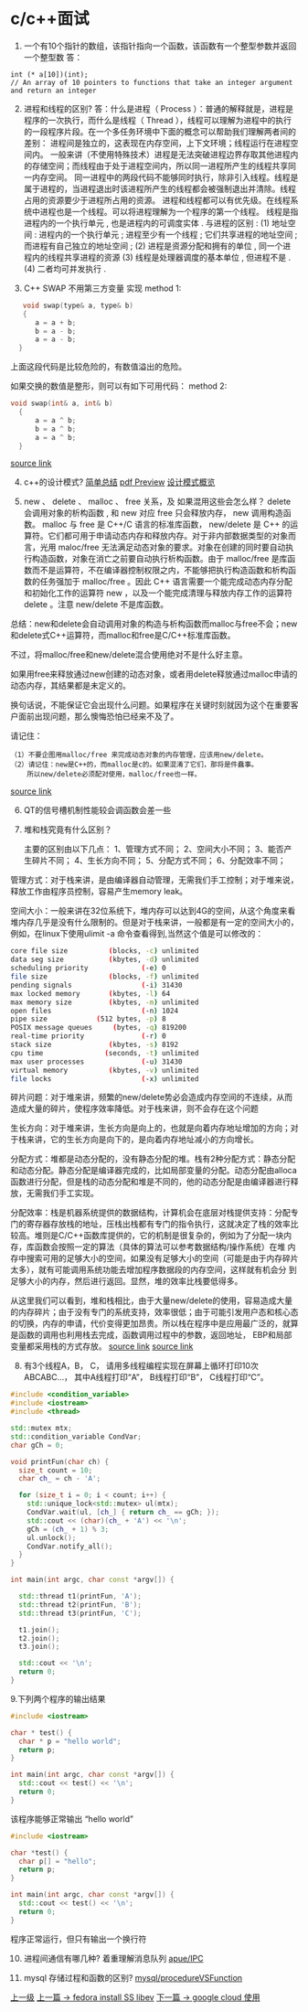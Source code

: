 # c/c++面试

1. 一个有10个指针的数组，该指针指向一个函数，该函数有一个整型参数并返回一个整型数
答：
```
int (* a[10])(int);
// An array of 10 pointers to functions that take an integer argument and return an integer
```
2. 进程和线程的区别?
答：什么是进程（ Process ）：普通的解释就是，进程是程序的一次执行，而什么是线程（ Thread ），线程可以理解为进程中的执行的一段程序片段。在一个多任务环境中下面的概念可以帮助我们理解两者间的差别：
进程间是独立的，这表现在内存空间，上下文环境；线程运行在进程空间内。 一般来讲（不使用特殊技术）进程是无法突破进程边界存取其他进程内的存储空间；而线程由于处于进程空间内，所以同一进程所产生的线程共享同一内存空间。 同一进程中的两段代码不能够同时执行，除非引入线程。线程是属于进程的，当进程退出时该进程所产生的线程都会被强制退出并清除。线程占用的资源要少于进程所占用的资源。 进程和线程都可以有优先级。在线程系统中进程也是一个线程。可以将进程理解为一个程序的第一个线程。
线程是指进程内的一个执行单元 , 也是进程内的可调度实体 . 与进程的区别 :
(1) 地址空间 : 进程内的一个执行单元 ; 进程至少有一个线程 ; 它们共享进程的地址空间 ; 而进程有自己独立的地址空间 ;
(2) 进程是资源分配和拥有的单位 , 同一个进程内的线程共享进程的资源
(3) 线程是处理器调度的基本单位 , 但进程不是 .
(4) 二者均可并发执行 .

3. C++ SWAP 不用第三方变量 实现
method 1:
```c++
   void swap(type& a, type& b)
   {
      a = a + b;
      b = a - b;
      a = a - b;
  }
```
上面这段代码是比较危险的，有数值溢出的危险。

 如果交换的数值是整形，则可以有如下可用代码：
method 2:
```c++
void swap(int& a, int& b)
  {
      a = a ^ b;
      b = a ^ b;
      a = a ^ b;
  }
```

[source link](http://blog.csdn.net/menggucaoyuan/article/details/6629230)

4. c++的设计模式?
[简单总结](https://www.cnblogs.com/FG123/p/5046649.html)
[pdf Preview](https://manyones.files.wordpress.com/2010/07/dp-2nd.pdf)
[设计模式概览](../cpp/design_patterns.md)

5. new 、 delete 、 malloc 、 free 关系，及 如果混用这些会怎么样？
delete 会调用对象的析构函数 , 和 new 对应 free 只会释放内存， new 调用构造函数。 malloc 与 free 是 C++/C 语言的标准库函数， new/delete 是 C++ 的运算符。它们都可用于申请动态内存和释放内存。对于非内部数据类型的对象而言，光用 maloc/free 无法满足动态对象的要求。对象在创建的同时要自动执行构造函数，对象在消亡之前要自动执行析构函数。由于 malloc/free 是库函数而不是运算符，不在编译器控制权限之内，不能够把执行构造函数和析构函数的任务强加于 malloc/free 。因此 C++ 语言需要一个能完成动态内存分配和初始化工作的运算符 new ，以及一个能完成清理与释放内存工作的运算符 delete 。注意 new/delete 不是库函数。

总结：new和delete会自动调用对象的构造与析构函数而malloc与free不会；new和delete式C++运算符，而malloc和free是C/C++标准库函数。

不过，将malloc/free和new/delete混合使用绝对不是什么好主意。

如果用free来释放通过new创建的动态对象，或者用delete释放通过malloc申请的动态内存，其结果都是未定义的。

换句话说，不能保证它会出现什么问题。如果程序在关键时刻就因为这个在重要客户面前出现问题，那么懊悔恐怕已经来不及了。

请记住：

```
（1）不要企图用malloc/free 来完成动态对象的内存管理，应该用new/delete。
（2）请记住：new是C++的，而malloc是c的。如果混淆了它们，那将是件蠢事。
    所以new/delete必须配对使用，malloc/free也一样。
```
[source link](http://www.nljb.net/default/%E5%B0%BD%E9%87%8F%E7%94%A8new%E5%92%8Cdelete%E4%BB%A3%E6%9B%BFmalloc%E5%92%8Cfree/)

6. QT的信号槽机制性能较会调函数会差一些

7. 堆和栈究竟有什么区别？

    主要的区别由以下几点：
    1、管理方式不同；
    2、空间大小不同；
    3、能否产生碎片不同；
    4、生长方向不同；
    5、分配方式不同；
    6、分配效率不同；

管理方式：对于栈来讲，是由编译器自动管理，无需我们手工控制；对于堆来说，释放工作由程序员控制，容易产生memory leak。

空间大小：一般来讲在32位系统下，堆内存可以达到4G的空间，从这个角度来看堆内存几乎是没有什么限制的。但是对于栈来讲，一般都是有一定的空间大小的，例如，在linux下使用ulimit -a  命令查看得到,当然这个值是可以修改的：
```sh
core file size          (blocks, -c) unlimited
data seg size           (kbytes, -d) unlimited
scheduling priority             (-e) 0
file size               (blocks, -f) unlimited
pending signals                 (-i) 31430
max locked memory       (kbytes, -l) 64
max memory size         (kbytes, -m) unlimited
open files                      (-n) 1024
pipe size            (512 bytes, -p) 8
POSIX message queues     (bytes, -q) 819200
real-time priority              (-r) 0
stack size              (kbytes, -s) 8192
cpu time               (seconds, -t) unlimited
max user processes              (-u) 31430
virtual memory          (kbytes, -v) unlimited
file locks                      (-x) unlimited
```

碎片问题：对于堆来讲，频繁的new/delete势必会造成内存空间的不连续，从而造成大量的碎片，使程序效率降低。对于栈来讲，则不会存在这个问题

生长方向：对于堆来讲，生长方向是向上的，也就是向着内存地址增加的方向；对于栈来讲，它的生长方向是向下的，是向着内存地址减小的方向增长。

分配方式：堆都是动态分配的，没有静态分配的堆。栈有2种分配方式：静态分配和动态分配。静态分配是编译器完成的，比如局部变量的分配。动态分配由alloca函数进行分配，但是栈的动态分配和堆是不同的，他的动态分配是由编译器进行释放，无需我们手工实现。

分配效率：栈是机器系统提供的数据结构，计算机会在底层对栈提供支持：分配专门的寄存器存放栈的地址，压栈出栈都有专门的指令执行，这就决定了栈的效率比较高。堆则是C/C++函数库提供的，它的机制是很复杂的，例如为了分配一块内存，库函数会按照一定的算法（具体的算法可以参考数据结构/操作系统）在堆 内存中搜索可用的足够大小的空间，如果没有足够大小的空间（可能是由于内存碎片太多），就有可能调用系统功能去增加程序数据段的内存空间，这样就有机会分 到足够大小的内存，然后进行返回。显然，堆的效率比栈要低得多。

从这里我们可以看到，堆和栈相比，由于大量new/delete的使用，容易造成大量的内存碎片；由于没有专门的系统支持，效率很低；由于可能引发用户态和核心态的切换，内存的申请，代价变得更加昂贵。所以栈在程序中是应用最广泛的，就算是函数的调用也利用栈去完成，函数调用过程中的参数，返回地址， EBP和局部变量都采用栈的方式存放。
[source link](http://blog.csdn.net/wo17fang/article/details/52244238)
[source link](https://unix.stackexchange.com/questions/127602/default-stack-size-for-pthreads)

8. 有3个线程A，B， C， 请用多线程编程实现在屏幕上循环打印10次ABCABC...， 其中A线程打印“A”， B线程打印“B”， C线程打印“C”。

```c++
#include <condition_variable>
#include <iostream>
#include <thread>

std::mutex mtx;
std::condition_variable CondVar;
char gCh = 0;

void printFun(char ch) {
  size_t count = 10;
  char ch_ = ch - 'A';

  for (size_t i = 0; i < count; i++) {
    std::unique_lock<std::mutex> ul(mtx);
    CondVar.wait(ul, [ch_] { return ch_ == gCh; });
    std::cout << (char)(ch_ + 'A') << '\n';
    gCh = (ch_ + 1) % 3;
    ul.unlock();
    CondVar.notify_all();
  }
}

int main(int argc, char const *argv[]) {

  std::thread t1(printFun, 'A');
  std::thread t2(printFun, 'B');
  std::thread t3(printFun, 'C');

  t1.join();
  t2.join();
  t3.join();

  std::cout << '\n';
  return 0;
}
```
9.下列两个程序的输出结果
```c++
#include <iostream>

char * test() {
  char * p = "hello world";
  return p;
}

int main(int argc, char const *argv[]) {
  std::cout << test() << '\n';
  return 0;
}
```
该程序能够正常输出 “hello world”

```c++
#include <iostream>

char *test() {
  char p[] = "hello";
  return p;
}

int main(int argc, char const *argv[]) {
  std::cout << test() << '\n';
  return 0;
}
```

程序正常运行，但只有输出一个换行符

10. 进程间通信有哪几种? 着重理解消息队列
[apue/IPC](../apue/IPC.md)

11. mysql 存储过程和函数的区别?
[mysql/procedureVSFunction](../mysql/procedureVSFunction.md)

[上一级](README.md)
[上一篇 -> fedora install SS libev](fedoraInstallSS.md)
[下一篇 -> google cloud 使用](googleCloud.md)
